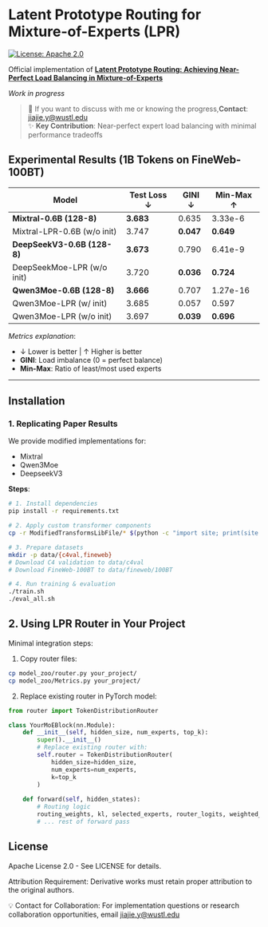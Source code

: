 # Latent Prototype Routing for Mixture-of-Experts (LPR)

[![License: Apache 2.0](https://img.shields.io/badge/License-Apache_2.0-blue.svg)](./LICENSE)

Official implementation of **[Latent Prototype Routing: Achieving Near-Perfect Load Balancing in Mixture-of-Experts](https://arxiv.org/)**  

*Work in progress*

> 📧 If you want to discuss with me or knowing the progress,**Contact**: jiajie.y@wustl.edu  
> ✨ **Key Contribution**: Near-perfect expert load balancing with minimal performance tradeoffs

## Experimental Results (1B Tokens on FineWeb-100BT)
| Model                      | Test Loss ↓ | GINI ↓   | Min-Max ↑ |
|----------------------------|-------------|----------|-----------|
| **Mixtral-0.6B (128-8)**   | **3.683**   | 0.635    | 3.33e-6   |
| Mixtral-LPR-0.6B (w/o init)| 3.747       | **0.047**| **0.649** |
| **DeepSeekV3-0.6B (128-8)**| **3.673**   | 0.790    | 6.41e-9   |
| DeepSeekMoe-LPR (w/o init) | 3.720       | **0.036**| **0.724** |
| **Qwen3Moe-0.6B (128-8)**  | **3.666**   | 0.707    | 1.27e-16  |
| Qwen3Moe-LPR (w/ init)     | 3.685       | 0.057    | 0.597     |
| Qwen3Moe-LPR (w/o init)    | 3.697       | **0.039**| **0.696** |

*Metrics explanation*:  
- ↓ Lower is better | ↑ Higher is better
- **GINI**: Load imbalance (0 = perfect balance)
- **Min-Max**: Ratio of least/most used experts

---

## Installation

### 1. Replicating Paper Results
We provide modified implementations for:
- Mixtral
- Qwen3Moe
- DeepseekV3

**Steps**:
```bash
# 1. Install dependencies
pip install -r requirements.txt

# 2. Apply custom transformer components
cp -r ModifiedTransformsLibFile/* $(python -c "import site; print(site.getsitepackages()[0])")/transformers/

# 3. Prepare datasets
mkdir -p data/{c4val,fineweb}
# Download C4 validation to data/c4val
# Download FineWeb-100BT to data/fineweb/100BT

# 4. Run training & evaluation
./train.sh
./eval_all.sh
```

## 2. Using LPR Router in Your Project
Minimal integration steps:

1. Copy router files:

```bash
cp model_zoo/router.py your_project/
cp model_zoo/Metrics.py your_project/
```
2. Replace existing router in PyTorch model:
```python
from router import TokenDistributionRouter

class YourMoEBlock(nn.Module):
    def __init__(self, hidden_size, num_experts, top_k):
        super().__init__()
        # Replace existing router with:
        self.router = TokenDistributionRouter(
            hidden_size=hidden_size,
            num_experts=num_experts,
            k=top_k
        )
    
    def forward(self, hidden_states):
        # Routing logic
        routing_weights, kl, selected_experts, router_logits, weighted_key = self.router(hidden_states)
        # ... rest of forward pass

```

## License
Apache License 2.0 - See LICENSE for details.

Attribution Requirement: Derivative works must retain proper attribution to the original authors.

💡 Contact for Collaboration: For implementation questions or research collaboration opportunities, email jiajie.y@wustl.edu
